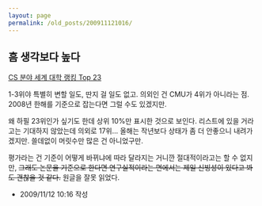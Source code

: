 ```yaml
---
layout: page
permalink: /old_posts/200911121016/
---
```


## 흠 생각보다 높다

<a href="http://kkhsoft.egloos.com/5120184" title="">CS 분야 세계 대학 랭킹 Top 23</a>

1-3위야 특별히 변할 일도, 딴지 걸 일도 없고. 의외인 건 CMU가 4위가 아니라는 점. 2008년 한해를 기준으로 잡는다면 그럴 수도 있겠지만.

왜 하필 23위인가 싶기도 한데 상위 10%만 표시한 것으로 보인다. 리스트에 있을 거라고는 기대하지 않았는데 의외로 17위... 올해는 작년보다 상태가 좀 더 안좋으니 내려가겠지만. 쓸데없이 머릿수만 많은 건 아니었구만.

평가라는 건 기준이 어떻게 바뀌냐에 따라 달라지는 거니깐 절대적이라고는 할 수 없지만, <strike>그래도 논문을 기준으로 한다면 연구실적이라는 면에서는 제일 신빙성이 있다고 봐도 괜찮을 것 같다.</strike> 원글을 잘못 읽었다.





- 2009/11/12 10:16 작성